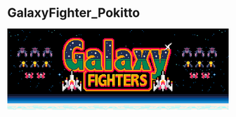 # GalaxyFighter_Pokitto

<a name="top"></a><img src="/Assets/GalaxyFighters_RepoBannerFix.png" data-canonical-src="/Assets/GalaxyFighters_RepoBannerFix.png" />
